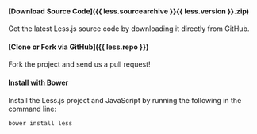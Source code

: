 #### [Download Source Code]({{ less.sourcearchive }}{{ less.version }}.zip)

Get the latest Less.js source code by downloading it directly from GitHub.


#### [Clone or Fork via GitHub]({{ less.repo }})

Fork the project and send us a pull request!


#### [Install with Bower](http://bower.io)

Install the Less.js project and JavaScript by running the following in the command line:

```bash
bower install less
```
